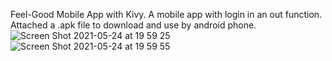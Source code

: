 Feel-Good Mobile App with Kivy. A mobile app with login in an out function.
Attached a .apk file to download and use by android phone.
![Screen Shot 2021-05-24 at 19 59 25](https://user-images.githubusercontent.com/83186423/119424160-8d00fd00-bcca-11eb-9d56-56a4093f2e6a.png)
![Screen Shot 2021-05-24 at 19 59 55](https://user-images.githubusercontent.com/83186423/119424202-9db17300-bcca-11eb-83df-09e78f9a22b6.png)
